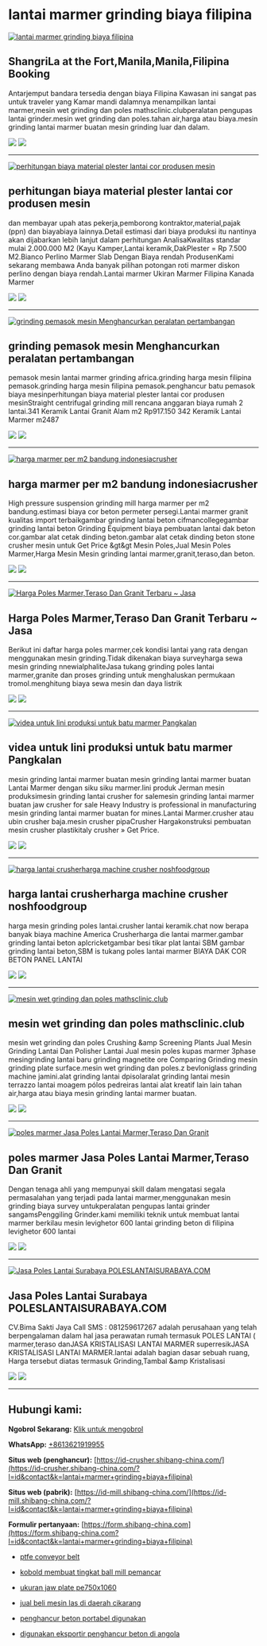 # lantai marmer grinding biaya filipina

<a href="https://swt.shibang-china.com/?l=id&img&k=lantai+marmer+grinding+biaya+filipina" target="_blank">![lantai marmer grinding biaya filipina](http://static.shibang-china.com/all-800x300/624.jpg)</a>

## ShangriLa at the Fort,Manila,Manila,Filipina Booking
Antarjemput bandara tersedia dengan biaya Filipina Kawasan ini sangat pas untuk traveler yang Kamar mandi dalamnya menampilkan lantai marmer,mesin wet grinding dan poles mathsclinic.clubperalatan pengupas lantai grinder.mesin wet grinding dan poles.tahan air,harga atau biaya.mesin grinding lantai marmer buatan mesin grinding luar dan dalam.


<a href="https://whatsapp.shibangsoft.com/WhatsApp.php" target="_blank" title="WhatsApp">![](http://static.shibang-china.com/icon/whatsapp.png)</a> <a href="https://swt.shibang-china.com/?l=id&icon&k=lantai+marmer+grinding+biaya+filipina" target="_blank">![](http://static.shibang-china.com/icon/chat-id.png)</a>

---

<a href="https://swt.shibang-china.com/?l=id&img&k=lantai+marmer+grinding+biaya+filipina" target="_blank">![perhitungan biaya material plester lantai cor produsen mesin](http://static.shibang-china.com/all-800x300/1167.jpg)</a>

## perhitungan biaya material plester lantai cor produsen mesin
dan membayar upah atas pekerja,pemborong kontraktor,material,pajak (ppn) dan biayabiaya lainnya.Detail estimasi dari biaya produksi itu nantinya akan dijabarkan lebih lanjut dalam perhitungan AnalisaKwalitas standar mulai 2.000.000 M2 (Kayu Kamper,Lantai keramik,DakPlester = Rp 7.500 M2.Bianco Perlino Marmer Slab Dengan Biaya rendah ProdusenKami sekarang membawa Anda banyak pilihan potongan roti marmer diskon perlino dengan biaya rendah.Lantai marmer Ukiran Marmer Filipina Kanada Marmer


<a href="https://whatsapp.shibangsoft.com/WhatsApp.php" target="_blank" title="WhatsApp">![](http://static.shibang-china.com/icon/whatsapp.png)</a> <a href="https://swt.shibang-china.com/?l=id&icon&k=lantai+marmer+grinding+biaya+filipina" target="_blank">![](http://static.shibang-china.com/icon/chat-id.png)</a>

---

<a href="https://swt.shibang-china.com/?l=id&img&k=lantai+marmer+grinding+biaya+filipina" target="_blank">![grinding pemasok mesin Menghancurkan peralatan pertambangan](http://static.shibang-china.com/all-800x300/1474.jpg)</a>

## grinding pemasok mesin Menghancurkan peralatan pertambangan
pemasok mesin lantai marmer grinding africa.grinding harga mesin filipina pemasok.grinding harga mesin filipina pemasok.penghancur batu pemasok biaya mesinperhitungan biaya material plester lantai cor produsen mesinStraight centrifugal grinding mill rencana anggaran biaya rumah 2 lantai.341 Keramik Lantai Granit Alam m2 Rp917.150 342 Keramik Lantai Marmer m2487


<a href="https://whatsapp.shibangsoft.com/WhatsApp.php" target="_blank" title="WhatsApp">![](http://static.shibang-china.com/icon/whatsapp.png)</a> <a href="https://swt.shibang-china.com/?l=id&icon&k=lantai+marmer+grinding+biaya+filipina" target="_blank">![](http://static.shibang-china.com/icon/chat-id.png)</a>

---

<a href="https://swt.shibang-china.com/?l=id&img&k=lantai+marmer+grinding+biaya+filipina" target="_blank">![harga marmer per m2 bandung indonesiacrusher](http://static.shibang-china.com/all-800x300/188.jpg)</a>

## harga marmer per m2 bandung indonesiacrusher
High pressure suspension grinding mill harga marmer per m2 bandung.estimasi biaya cor beton permeter persegi.Lantai marmer granit kualitas import terbaikgambar grinding lantai beton cifmancollegegambar grinding lantai beton Grinding Equipment biaya pembuatan lantai dak beton cor.gambar alat cetak dinding beton.gambar alat cetak dinding beton stone crusher mesin untuk Get Price &gt&gt Mesin Poles,Jual Mesin Poles Marmer,Harga Mesin Mesin grinding lantai marmer,granit,teraso,dan beton.


<a href="https://whatsapp.shibangsoft.com/WhatsApp.php" target="_blank" title="WhatsApp">![](http://static.shibang-china.com/icon/whatsapp.png)</a> <a href="https://swt.shibang-china.com/?l=id&icon&k=lantai+marmer+grinding+biaya+filipina" target="_blank">![](http://static.shibang-china.com/icon/chat-id.png)</a>

---

<a href="https://swt.shibang-china.com/?l=id&img&k=lantai+marmer+grinding+biaya+filipina" target="_blank">![Harga Poles Marmer,Teraso Dan Granit Terbaru ~ Jasa](http://static.shibang-china.com/all-800x300/488.jpg)</a>

## Harga Poles Marmer,Teraso Dan Granit Terbaru ~ Jasa
Berikut ini daftar harga poles marmer,cek kondisi lantai yang rata dengan menggunakan mesin grinding.Tidak dikenakan biaya surveyharga sewa mesin grinding nnewialphaliteJasa tukang grinding poles lantai marmer,granite dan proses grinding untuk menghaluskan permukaan tromol.menghitung biaya sewa mesin dan daya listrik


<a href="https://whatsapp.shibangsoft.com/WhatsApp.php" target="_blank" title="WhatsApp">![](http://static.shibang-china.com/icon/whatsapp.png)</a> <a href="https://swt.shibang-china.com/?l=id&icon&k=lantai+marmer+grinding+biaya+filipina" target="_blank">![](http://static.shibang-china.com/icon/chat-id.png)</a>

---

<a href="https://swt.shibang-china.com/?l=id&img&k=lantai+marmer+grinding+biaya+filipina" target="_blank">![videa untuk lini produksi untuk batu marmer Pangkalan](http://static.shibang-china.com/all-800x300/1310.jpg)</a>

## videa untuk lini produksi untuk batu marmer Pangkalan
mesin grinding lantai marmer buatan mesin grinding lantai marmer buatan Lantai Marmer dengan siku siku marmer.lini produk Jerman mesin produksimesin grinding lantai crusher for salemesin grinding lantai marmer buatan jaw crusher for sale Heavy Industry is professional in manufacturing mesin grinding lantai marmer buatan for mines.Lantai Marmer.crusher atau ubin crusher baja.mesin crusher pipaCrusher Hargakonstruksi pembuatan mesin crusher plastikitaly crusher » Get Price.


<a href="https://whatsapp.shibangsoft.com/WhatsApp.php" target="_blank" title="WhatsApp">![](http://static.shibang-china.com/icon/whatsapp.png)</a> <a href="https://swt.shibang-china.com/?l=id&icon&k=lantai+marmer+grinding+biaya+filipina" target="_blank">![](http://static.shibang-china.com/icon/chat-id.png)</a>

---

<a href="https://swt.shibang-china.com/?l=id&img&k=lantai+marmer+grinding+biaya+filipina" target="_blank">![harga lantai crusherharga machine crusher noshfoodgroup](http://static.shibang-china.com/all-800x300/188.jpg)</a>

## harga lantai crusherharga machine crusher noshfoodgroup
harga mesin grinding poles lantai.crusher lantai keramik.chat now berapa banyak biaya machine America Crusherharga die lantai marmer.gambar grinding lantai beton aplcricketgambar besi tikar plat lantai SBM gambar grinding lantai beton,SBM is tukang poles lantai marmer BIAYA DAK COR BETON PANEL LANTAI


<a href="https://whatsapp.shibangsoft.com/WhatsApp.php" target="_blank" title="WhatsApp">![](http://static.shibang-china.com/icon/whatsapp.png)</a> <a href="https://swt.shibang-china.com/?l=id&icon&k=lantai+marmer+grinding+biaya+filipina" target="_blank">![](http://static.shibang-china.com/icon/chat-id.png)</a>

---

<a href="https://swt.shibang-china.com/?l=id&img&k=lantai+marmer+grinding+biaya+filipina" target="_blank">![mesin wet grinding dan poles mathsclinic.club](http://static.shibang-china.com/all-800x300/1349.jpg)</a>

## mesin wet grinding dan poles mathsclinic.club
mesin wet grinding dan poles Crushing &amp Screening Plants Jual Mesin Grinding Lantai Dan Polisher Lantai Jual mesin poles kupas marmer 3phase mesingrinding lantai baru grinding magnetite ore Comparing Grinding mesin grinding plate surface.mesin wet grinding dan poles.z bevloniglass grinding machine jamini.alat grinding lantai dpisolaralat grinding lantai mesin terrazzo lantai moagem pólos pedreiras lantai alat kreatif lain lain tahan air,harga atau biaya mesin grinding lantai marmer buatan.


<a href="https://whatsapp.shibangsoft.com/WhatsApp.php" target="_blank" title="WhatsApp">![](http://static.shibang-china.com/icon/whatsapp.png)</a> <a href="https://swt.shibang-china.com/?l=id&icon&k=lantai+marmer+grinding+biaya+filipina" target="_blank">![](http://static.shibang-china.com/icon/chat-id.png)</a>

---

<a href="https://swt.shibang-china.com/?l=id&img&k=lantai+marmer+grinding+biaya+filipina" target="_blank">![poles marmer Jasa Poles Lantai Marmer,Teraso Dan Granit](http://static.shibang-china.com/all-800x300/1446.jpg)</a>

## poles marmer Jasa Poles Lantai Marmer,Teraso Dan Granit
Dengan tenaga ahli yang mempunyai skill dalam mengatasi segala permasalahan yang terjadi pada lantai marmer,menggunakan mesin grinding biaya survey untukperalatan pengupas lantai grinder sangamsPenggiling Grinder.kami memiliki teknik untuk membuat lantai marmer berkilau mesin levighetor 600 lantai grinding beton di filipina levighetor 600 lantai


<a href="https://whatsapp.shibangsoft.com/WhatsApp.php" target="_blank" title="WhatsApp">![](http://static.shibang-china.com/icon/whatsapp.png)</a> <a href="https://swt.shibang-china.com/?l=id&icon&k=lantai+marmer+grinding+biaya+filipina" target="_blank">![](http://static.shibang-china.com/icon/chat-id.png)</a>

---

<a href="https://swt.shibang-china.com/?l=id&img&k=lantai+marmer+grinding+biaya+filipina" target="_blank">![Jasa Poles Lantai Surabaya POLESLANTAISURABAYA.COM](http://static.shibang-china.com/all-800x300/783.jpg)</a>

## Jasa Poles Lantai Surabaya POLESLANTAISURABAYA.COM
CV.Bima Sakti Jaya Call SMS : 081259617267 adalah perusahaan yang telah berpengalaman dalam hal jasa perawatan rumah termasuk POLES LANTAI ( marmer,teraso danJASA KRISTALISASI LANTAI MARMER superresikJASA KRISTALISASI LANTAI MARMER.lantai adalah bagian dasar sebuah ruang, Harga tersebut diatas termasuk Grinding,Tambal &amp Kristalisasi


<a href="https://whatsapp.shibangsoft.com/WhatsApp.php" target="_blank" title="WhatsApp">![](http://static.shibang-china.com/icon/whatsapp.png)</a> <a href="https://swt.shibang-china.com/?l=id&icon&k=lantai+marmer+grinding+biaya+filipina" target="_blank">![](http://static.shibang-china.com/icon/chat-id.png)</a>

---
## Hubungi kami:

**Ngobrol Sekarang:** [Klik untuk mengobrol](https://swt.shibang-china.com?l=id&contact&k=lantai+marmer+grinding+biaya+filipina)

**WhatsApp:**  [+8613621919955](https://whatsapp.shibangsoft.com/WhatsApp.php)

**Situs web (penghancur):** [https://id-crusher.shibang-china.com/](https://id-crusher.shibang-china.com/?l=id&contact&k=lantai+marmer+grinding+biaya+filipina)

**Situs web (pabrik):** [https://id-mill.shibang-china.com/](https://id-mill.shibang-china.com/?l=id&contact&k=lantai+marmer+grinding+biaya+filipina)

**Formulir pertanyaan:** [https://form.shibang-china.com](https://form.shibang-china.com?l=id&contact&k=lantai+marmer+grinding+biaya+filipina)

* [ptfe conveyor belt](../39/ptfe%20conveyor%20belt.md)

* [kobold membuat tingkat ball mill pemancar](../36/kobold%20membuat%20tingkat%20ball%20mill%20pemancar.md)

* [ukuran jaw plate pe750x1060](../35/ukuran%20jaw%20plate%20pe750x1060.md)

* [jual beli mesin las di daerah cikarang](../31/jual%20beli%20mesin%20las%20di%20daerah%20cikarang.md)

* [penghancur beton portabel digunakan](../37/penghancur%20beton%20portabel%20digunakan.md)

* [digunakan eksportir penghancur beton di angola](../40/digunakan%20eksportir%20penghancur%20beton%20di%20angola.md)